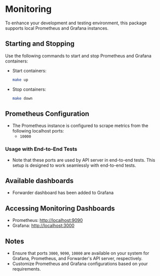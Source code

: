 # Monitoring

To enhance your development and testing environment, this package supports local Prometheus and Grafana instances.

## Starting and Stopping

Use the following commands to start and stop Prometheus and Grafana containers:
 - Start containers:
      ```bash
      make up
      ```
 - Stop containers:
   ```bash
   make down
   ```

## Prometheus Configuration

- The Prometheus instance is configured to scrape metrics from the following localhost ports:
    - `10000`

### Usage with End-to-End Tests

- Note that these ports are used by API server in end-to-end tests. This setup is designed to work seamlessly with end-to-end tests.

## Available dashboards

- Forwarder dashboard has been added to Grafana

## Accessing Monitoring Dashboards

- Prometheus: [http://localhost:9090](http://localhost:9090)
- Grafana: [http://localhost:3000](http://localhost:3000)

## Notes

- Ensure that ports `3000`, `9090`, `10000` are available on your system for Grafana, Prometheus, and Forwarder's API server, respectively.
- Customize Prometheus and Grafana configurations based on your requirements.
